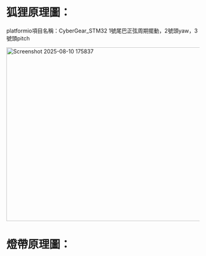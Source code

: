 <h1>狐狸原理圖：</h1>

platformio項目名稱：CyberGear_STM32</r>
1號尾巴正弦周期擺動，2號頭yaw，3號頭pitch</r>

<img width="711" height="454" alt="Screenshot 2025-08-10 175837" src="https://github.com/user-attachments/assets/3f17aaec-7a14-42ce-af11-73d7b6128d89" />


<h1>燈帶原理圖：</h1>
